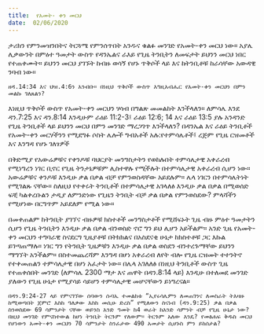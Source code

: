 ```yaml
---
title:  የአመት- ቀን መርህ
date:  02/06/2020
---
```


ታሪክን የምንመዝንበትና ትርጓሜ የምንሰጥበት አንዱና ቁልፉ መንገድ የአመት-ቀን መርህ ነው። አያሌ ሊቃውንት በምዕተ ዓመታት ውስጥ የዳንኤልና ራእይ የጊዜ ትንቢትን ለመፍታት ይህንን መርህ ነበር የተጠቀሙት። ይህንን መርህ ያገኙት ከብዙ ወሳኝ የሆኑ ጥቅሶች ላይ እና ከትንቢቶቹ ከራሳቸው አውዳዊ ንባብ ነው።

`ዘዳ.14:34 እና ህዝ.4:6ን አንብቡ። በነዚህ ጥቅሶች ውስጥ እግዚአብሔር የአመት-ቀን መርህን በምን መልኩ ገለጸልን?`

እነዚህ ጥቅሶች ውስጥ የአመት-ቀን መርህን ሃሳብ በግልጽ መመልከት እንችላለን። ለምሳሌ እንደ ዳን.7:25 እና ዳን.8:14 እንዲሁም ራዕይ 11:2-3፤ ራዕይ 12:6; 14 እና ራዕይ 13:5 ያሉ አንዳንድ የጊዜ ትንቢቶች ላይ ይህንን መርህ በምን መንገድ ማረጋገጥ እንችላለን? በዳንኤል እና ራዕይ ትንቢቶች የአመት-ቀን መርሃችንን የሚደግፉ ሶስት ሌሎች ግብአቶች አሉ:የተምሳሌቶች፤ ረጅም የጊዜ ርዝመቶች እና እንግዳ የሆኑ ገለፃዎች

በቅድሚያ የአውሬዎቹና የቀንዶቹ ባህርያት መንግስታትን የወከሉበት ተምሳሌታዊ አቀራረብ የሚነግረን ነገር ቢኖር የጊዜ ትንታኔዎቹም ሊስተዋሉ የሚችሉት በተምሳሌታዊ አቀራረብ ሲሆን ነው። አውሬዎቹና ቀንዶቹ እንዲሁ ቃል በቃል ብቻ የምንወስዳቸው አይደሉም። ሌላ ነገርን በተምሳሌትነት የሚገልጹ ናቸው። ስለዚህ የተቀሩት ትንቢቶች በተምሳሌታዊ አገላለፅ እንዲሁ ቃል በቃል በሚወሰድ ፍቺ ካልቀረቡልን ታዲያ ለምንድነው የጊዜን ትንቢት ብቻ ቃል በቃል የምንወስደው? ምላሻችን የሚሆነው በርግጥም አይደለም የሚል ነው።

በመቀጠልም ከትንቢት ያገኘና ብዙዎቹ ክስተቶች መንግስታቶች የሚሸፍኑት ጊዜ ብዙ ምዕተ ዓመታትን ሲሆን የጊዜ ትንቢትን እንዲሁ ቃል በቃል ብንወስድ ኖሮ ግን ይህ ሊሆን አይችልም። አንድ ጊዜ የአመት-ቀን መርህን ተግባራዊ ስናደርግ ጊዜያቶቹ በትክክልና በአስደናቂ ሁኔታ ከክስተቶቹ ጋር እኩል ይገጣጠማሉ። ነገር ግን የትንቢት ጊዜዎቹን እንዲሁ ቃል በቃል ወስደን ብንተረጉማቸው ይህንን ማግኘት አንችልም። በስተመጨረሻም እንግዳ በሆነ አቀራረብ ለየት ብሎ የጊዜ ርዝመት ተተንትኖ የተቀመጠልን ተምሳሌታዊ በሆነ አፈታት ነው። በሌላ አገለለፅ በነዚህ ትንቢቶች ውስጥ ጊዜ የተጠቀሰበት መንገድ (ለምሳሌ 2300 ማታ እና ጠዋት በዳን.8:14 ላይ) እንዲሁ በተለመደ መንገድ ያለውን የጊዜ ሁኔታ የሚያሳይ ሳይሆን ተምሳሌታዊ መሆናቸውን ይነግረናል።

`በዳን.9:24-27 ላይ የምናገኘው ሰባውን ሱባኤ ተመልከቱ “ኢየሩሳሌምን ለመጠገንና ለመስራት ትእዛዙ ከሚወጣበት ጀምሮ እስከ ዓለቃው እስከ መሲሁ ድረስ” የሚለውን ስናነብ (ዳን.9:25) ቃል በቃል ስንወስደው 69 ሳምንታት ናቸው ወይንስ አንድ ዓመት ከ4 ወራት ከአንድ ሳምንት ብቻ የጊዜ ሁኔታ ነው? በዚህ መንገድ የምናስተውል ከሆነ ትንቢት ትርጉም የለውም። ትርጉም አለው እንዴ? የመፅሐፍ ቅዱስ መርህ የሆነውን አመት-ቀን መርህን 70 ሳምንታት ስንፈታው 490 አመታት ሲሆኑስ ምን ይከሰታል?`